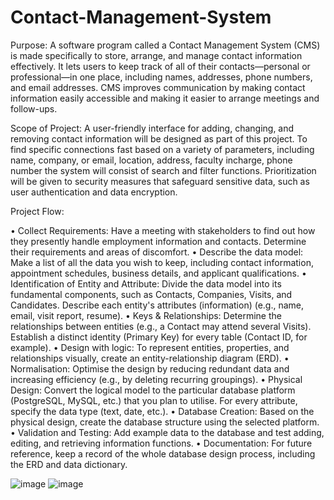 # Contact-Management-System
Purpose:
A software program called a Contact Management System (CMS) is made specifically to store, arrange, and manage contact information effectively. It lets users to keep track of all of their contacts—personal or professional—in one place, including names, addresses, phone numbers, and email addresses. CMS improves communication by making contact information easily accessible and making it easier to arrange meetings and follow-ups. 

Scope of Project:
A user-friendly interface for adding, changing, and removing contact information will be designed as part of this project. To find specific connections fast based on a variety of parameters, including name, company, or email, location, address, faculty incharge, phone number the system will consist of search and filter functions. Prioritization will be given to security measures that safeguard sensitive data, such as user authentication and data encryption.

Project Flow:

•	Collect Requirements: Have a meeting with stakeholders to find out how they presently handle employment information and contacts. Determine their requirements and areas of discomfort.
•	Describe the data model: Make a list of all the data you wish to keep, including contact information, appointment schedules, business details, and applicant qualifications.
•	Identification of Entity and Attribute: Divide the data model into its fundamental components, such as Contacts, Companies, Visits, and Candidates. Describe each entity's attributes (information) (e.g., name, email, visit report, resume).
•	Keys & Relationships: Determine the relationships between entities (e.g., a Contact may attend several Visits). Establish a distinct identity (Primary Key) for every table (Contact ID, for example).
•	Design with logic: To represent entities, properties, and relationships visually, create an entity-relationship diagram (ERD).
•	Normalisation: Optimise the design by reducing redundant data and increasing efficiency (e.g., by deleting recurring groupings).
•	Physical Design: Convert the logical model to the particular database platform (PostgreSQL, MySQL, etc.) that you plan to utilise. For every attribute, specify the data type (text, date, etc.).
•	Database Creation: Based on the physical design, create the database structure using the selected platform.
•	Validation and Testing: Add example data to the database and test adding, editing, and retrieving information functions.
•	Documentation: For future reference, keep a record of the whole database design process, including the ERD and data dictionary.

![image](https://github.com/user-attachments/assets/de748bbf-5a7c-4b9f-88b7-139f8d9a64d5)
![image](https://github.com/user-attachments/assets/6271b7f0-b9b9-455f-ae2e-490c59bf5a74)
